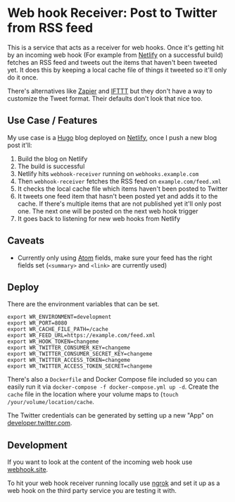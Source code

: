 # Web hook Receiver: Post to Twitter from RSS feed

This is a service that acts as a receiver for web hooks. Once it's getting hit by an incoming web hook (For example from [Netlify](https://www.netlify.com/docs/webhooks/) on a successful build) fetches an RSS feed and tweets out the items that haven't been tweeted yet. It does this by keeping a local cache file of things it tweeted so it'll only do it once.

There's alternatives like [Zapier](https://zapier.com/app-directory/rss/integrations/twitter) and [IFTTT](https://ifttt.com/twitter) but they don't have a way to customize the Tweet format. Their defaults don't look that nice too.

## Use Case / Features

My use case is a [Hugo](https://gohugo.io) blog deployed on [Netlify](https://www.netlify.com), once I push a new blog post it'll:

1) Build the blog on Netlify  
2) The build is successful  
3) Netlify hits `webhook-receiver` running on `webhooks.example.com`  
4) Then `webhook-receiver` fetches the RSS feed on `example.com/feed.xml`  
5) It checks the local cache file which items haven't been posted to Twitter  
6) It tweets one feed item that hasn't been posted yet and adds it to the cache. If there's multiple items that are not published yet it'll only post one. The next one will be posted on the next web hook trigger  
7) It goes back to listening for new web hooks from Netlify

## Caveats

- Currently only using [Atom](https://validator.w3.org/feed/docs/atom.html#requiredFeedElements) fields, make sure your feed has the right fields set (`<summary>` and `<link>` are currently used)

## Deploy

There are the environment variables that can be set. 

```
export WR_ENVIRONMENT=development
export WR_PORT=8080
export WR_CACHE_FILE_PATH=/cache
export WR_FEED_URL=https://example.com/feed.xml
export WR_HOOK_TOKEN=changeme
export WR_TWITTER_CONSUMER_KEY=changeme
export WR_TWITTER_CONSUMER_SECRET_KEY=changeme
export WR_TWITTER_ACCESS_TOKEN=changeme
export WR_TWITTER_ACCESS_TOKEN_SECRET=changeme
```


There's also a `Dockerfile` and Docker Compose file included so you can easily run it via `docker-compose -f docker-compose.yml up -d`. Create the `cache` file in the location where your volume maps to (`touch /your/volume/location/cache`.

The Twitter credentials can be generated by setting up a new "App" on [developer.twitter.com](https://developer.twitter.com/en/apps).



## Development

If you want to look at the content of the incoming web hook use [webhook.site](https://webhook.site).

To hit your web hook receiver running locally use [ngrok](https://dashboard.ngrok.com/get-started) and set it up as a web hook on the third party service you are testing it with.
